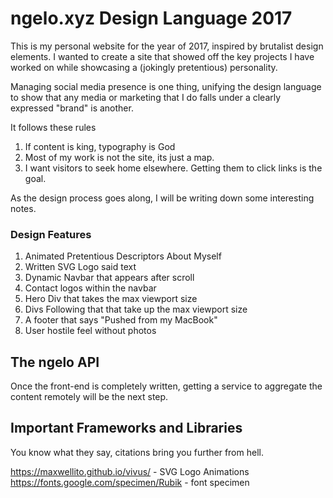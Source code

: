 # ngelo.xyz Design Language 2017

This is my personal website for the year of 2017, inspired by brutalist
design elements. I wanted to create a site that showed off the key projects I
have worked on while showcasing a (jokingly pretentious) personality.

Managing social media presence is one thing, unifying the design language
to show that any media or marketing that I do falls under a clearly
expressed "brand" is another.

It follows these rules

1. If content is king, typography is God
2. Most of my work is not the site, its just a map.
3. I want visitors to seek home elsewhere. Getting them to click links is the goal.

As the design process goes along, I will be writing down some interesting notes.

### Design Features

1. Animated Pretentious Descriptors About Myself
2. Written SVG Logo said text
3. Dynamic Navbar that appears after scroll
4. Contact logos within the navbar
5. Hero Div that takes the max viewport size
6. Divs Following that that take up the max viewport size
7. A footer that says "Pushed from my MacBook"
8. User hostile feel without photos


## The ngelo API

Once the front-end is completely written, getting a service to aggregate the content
remotely will be the next step.

## Important Frameworks and Libraries

You know what they say, citations bring you further from hell.

https://maxwellito.github.io/vivus/ - SVG Logo Animations
https://fonts.google.com/specimen/Rubik - font specimen
